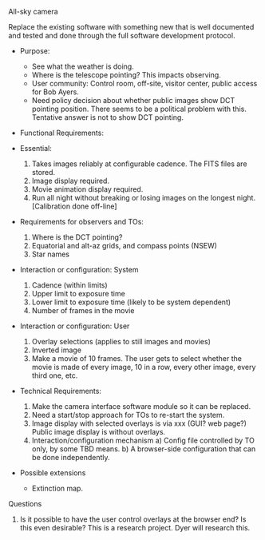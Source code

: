 All-sky camera

Replace the existing software with something new that is well documented and tested and done through the full software development protocol.

* Purpose:
  - See what the weather is doing.
  - Where is the telescope pointing?  This impacts observing.
  - User community: Control room, off-site, visitor center, public access for Bob Ayers.
  - Need policy decision about whether public images show DCT pointing position.
      There seems to be a political problem with this.  Tentative answer is not to show DCT pointing.

* Functional Requirements:
 * Essential:
    1. Takes images reliably at configurable cadence.  The FITS files are stored.
    2. Image display required.
    3. Movie animation display required.
    4. Run all night without breaking or losing images on the longest night.
       [Calibration done off-line]
  * Requirements for observers and TOs:  
    1. Where is the DCT pointing?
    2. Equatorial and alt-az grids, and compass points (NSEW)
    3. Star names
  * Interaction or configuration: System
    1. Cadence (within limits)
    2. Upper limit to exposure time 
    3. Lower limit to exposure time (likely to be system dependent)
    4. Number of frames in the movie
  * Interaction or configuration: User
    1. Overlay selections (applies to still images and movies)
    2. Inverted image
    3. Make a movie of 10 frames.  The user gets to select whether the movie is
        made of every image, 10 in a row, every other image, every third one, etc.
  
* Technical Requirements:
  1. Make the camera interface software module so it can be replaced.
  2. Need a start/stop approach for TOs to re-start the system.
  3. Image display with selected overlays is via xxx (GUI? web page?)
    Public image display is without overlays.
  4. Interaction/configuration mechanism
    a) Config file controlled by TO only, by some TBD means.
    b) A browser-side configuration that can be done independently.

* Possible extensions
  - Extinction map.
  
Questions
1. Is it possible to have the user control overlays at the browser end?  Is this even
   desirable?  This is a research project.  Dyer will research this.
